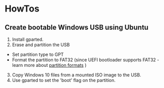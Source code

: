 # HowTos

## Create bootable Windows USB using Ubuntu

1. Install gparted.
2. Erase and partition the USB
  * Set partition type to GPT
  * Format the partition to FAT32 (since UEFI bootloader supports FAT32 - learn more about [partition formats](http://www.howtogeek.com/235596/whats-the-difference-between-fat32-exfat-and-ntfs/) )
3. Copy Windows 10 files from a mounted ISO image to the USB.
4. Use gparted to set the 'boot' flag on the partition.
